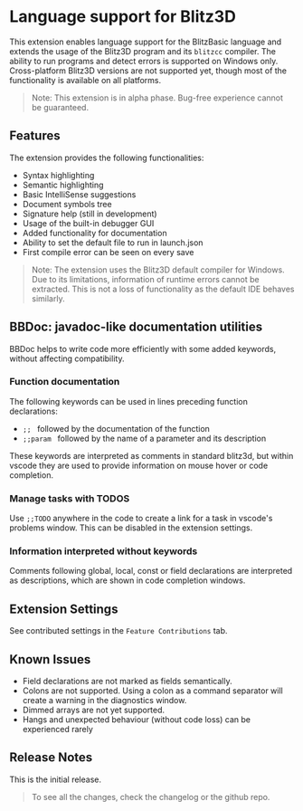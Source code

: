 # Language support for Blitz3D

This extension enables language support for the BlitzBasic language and extends the usage of the Blitz3D program and its `blitzcc` compiler.
The ability to run programs and detect errors is supported on Windows only. Cross-platform Blitz3D versions are not supported yet, though most of the functionality is available on all platforms.
> Note: This extension is in alpha phase. Bug-free experience cannot be guaranteed.

## Features

The extension provides the following functionalities:

- Syntax highlighting
- Semantic highlighting
- Basic IntelliSense suggestions
- Document symbols tree
- Signature help (still in development)
- Usage of the built-in debugger GUI
- Added functionality for documentation
- Ability to set the default file to run in launch.json
- First compile error can be seen on every save

> Note: The extension uses the Blitz3D default compiler for Windows. Due to its limitations, information of runtime errors cannot be extracted. This is not a loss of functionality as the default IDE behaves similarly.

## BBDoc: javadoc-like documentation utilities

BBDoc helps to write code more efficiently with some added keywords, without affecting compatibility.

### Function documentation

The following keywords can be used in lines preceding function declarations:

- `;; ` followed by the documentation of the function
- `;;param ` followed by the name of a parameter and its description

These keywords are interpreted as comments in standard blitz3d, but within vscode they are used to provide information on mouse hover or code completion.

### Manage tasks with TODOS

Use `;;TODO` anywhere in the code to create a link for a task in vscode's problems window. This can be disabled in the extension settings.

### Information interpreted without keywords

Comments following global, local, const or field declarations are interpreted as descriptions, which are shown in code completion windows.

## Extension Settings

See contributed settings in the `Feature Contributions` tab.

## Known Issues

 * Field declarations are not marked as fields semantically.
 * Colons are not supported. Using a colon as a command separator will create a warning in the diagnostics window.
 * Dimmed arrays are not yet supported.
 * Hangs and unexpected behaviour (without code loss) can be experienced rarely

## Release Notes
This is the initial release.
> To see all the changes, check the changelog or the github repo.
